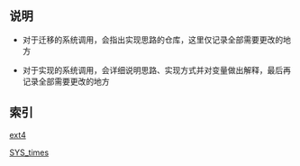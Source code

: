 ## 说明
- 对于迁移的系统调用，会指出实现思路的仓库，这里仅记录全部需要更改的地方

- 对于实现的系统调用，会详细说明思路、实现方式并对变量做出解释，最后再记录全部需要更改的地方

## 索引
[ext4](ext4.md)

[SYS_times](SYS_times.md)


